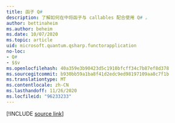 ```yaml
---
title: 函子 Q#
description: 了解如何在中将函子与 callables 配合使用 Q# 。
author: bettinaheim
ms.author: beheim
ms.date: 10/07/2020
ms.topic: article
uid: microsoft.quantum.qsharp.functorapplication
no-loc:
- Q#
- $$v
ms.openlocfilehash: 40a359e3b90423d5c1910bfcff34c7b87ef8d378
ms.sourcegitcommit: b930bb59a1ba8f41d2edc9ed98197109aa8c7f1b
ms.translationtype: MT
ms.contentlocale: zh-CN
ms.lasthandoff: 11/26/2020
ms.locfileid: "96233233"
---
```

<!---
# Functors in Q#
-->

[!INCLUDE [source link](~/includes/qsharp-language/Specifications/Language/3_Expressions/FunctorApplication.md)]


